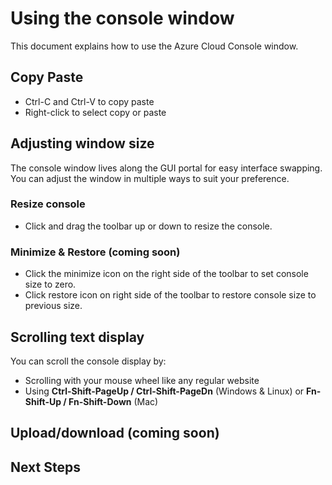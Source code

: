 # Using the console window
This document explains how to use the Azure Cloud Console window.

## Copy Paste
* Ctrl-C and Ctrl-V to copy paste
* Right-click to select copy or paste

## Adjusting window size
The console window lives along the GUI portal for easy interface swapping. You can adjust the window in multiple ways to suit your preference.

### Resize console
* Click and drag the toolbar up or down to resize the console.

### Minimize & Restore (coming soon)
* Click the minimize icon on the right side of the toolbar to set console size to zero.
* Click restore icon on right side of the toolbar to restore console size to previous size.

## Scrolling text display
You can scroll the console display by: <br>
* Scrolling with your mouse wheel like any regular website
* Using **Ctrl-Shift-PageUp / Ctrl-Shift-PageDn** (Windows & Linux) or **Fn-Shift-Up / Fn-Shift-Down** (Mac)

## Upload/download (coming soon)

## Next Steps

